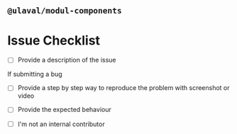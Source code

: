 ## `@ulaval/modul-components`
# Issue Checklist

<!--
Please review the contribution guidelines: https://github.com/ulaval/modul-components/blob/develop/.github/CONTRIBUTING.md.
-->

<!--
Update "[ ]" to "[x]" to check a box
Content can be written in English or in French
-->

<!-- REQUIRED -->
- [ ] Provide a description of the issue
<!-- Description here... -->
If submitting a bug
- [ ] Provide a step by step way to reproduce the problem with screenshot or video
<!-- Steps here... -->
- [ ] Provide the expected behaviour
<!-- Expected behaviour here... -->
- [ ] I'm not an internal contributor
<!-- If so, issues should be created within JIRA -->
<!-- END_REQUIRED -->

<!-- Thanks for contributing! -->
